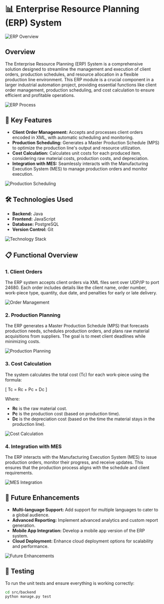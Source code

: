 # 📊 Enterprise Resource Planning (ERP) System

![ERP Overview](https://media.giphy.com/media/fAnzw6YK33jMwzp5wp/giphy.gif)

## Overview

The Enterprise Resource Planning (ERP) System is a comprehensive solution designed to streamline the management and execution of client orders, production schedules, and resource allocation in a flexible production line environment. This ERP module is a crucial component in a larger industrial automation project, providing essential functions like client order management, production scheduling, and cost calculation to ensure efficient and profitable operations.

![ERP Process](https://media.giphy.com/media/3oKIPf3C7HqqYBVcCk/giphy.gif)

## 🎯 Key Features

- **Client Order Management:** Accepts and processes client orders encoded in XML, with automatic scheduling and monitoring.
- **Production Scheduling:** Generates a Master Production Schedule (MPS) to optimize the production line's output and resource utilization.
- **Cost Calculation:** Calculates unit costs for each produced item, considering raw material costs, production costs, and depreciation.
- **Integration with MES:** Seamlessly interacts with the Manufacturing Execution System (MES) to manage production orders and monitor execution.

![Production Scheduling](https://media.giphy.com/media/dsKnRuALlWsZG/giphy.gif)

## 🛠️ Technologies Used

- **Backend:** Java
- **Frontend:** JavaScript
- **Database:** PostgreSQL
- **Version Control:** Git

![Technology Stack](https://media.giphy.com/media/l41YtZOb9EUABnuqA/giphy.gif)

## 📋 Functional Overview

### 1. Client Orders
The ERP system accepts client orders via XML files sent over UDP/IP to port 24680. Each order includes details like the client name, order number, work-piece type, quantity, due date, and penalties for early or late delivery.

![Order Management](https://media.giphy.com/media/l3vRfNA1p0rvhMSvS/giphy.gif)

### 2. Production Planning
The ERP generates a Master Production Schedule (MPS) that forecasts production needs, schedules production orders, and plans raw material acquisitions from suppliers. The goal is to meet client deadlines while minimizing costs.

![Production Planning](https://media.giphy.com/media/l0MYC0LajbaPoEADu/giphy.gif)

### 3. Cost Calculation
The system calculates the total cost (Tc) for each work-piece using the formula:

\[ Tc = Rc + Pc + Dc \]

Where:
- **Rc** is the raw material cost.
- **Pc** is the production cost (based on production time).
- **Dc** is the depreciation cost (based on the time the material stays in the production line).

![Cost Calculation](https://media.giphy.com/media/xT9IgG50Fb7Mi0prBC/giphy.gif)

### 4. Integration with MES
The ERP interacts with the Manufacturing Execution System (MES) to issue production orders, monitor their progress, and receive updates. This ensures that the production process aligns with the schedule and client requirements.

![MES Integration](https://media.giphy.com/media/l1J9qemh1La8b0Rag/giphy.gif)

## 🌟 Future Enhancements

- **Multi-language Support:** Add support for multiple languages to cater to a global audience.
- **Advanced Reporting:** Implement advanced analytics and custom report generation.
- **Mobile App Integration:** Develop a mobile app version of the ERP system.
- **Cloud Deployment:** Enhance cloud deployment options for scalability and performance.

![Future Enhancements](https://media.giphy.com/media/3ov9jExd1liTuvYF2g/giphy.gif)

## 🧪 Testing

To run the unit tests and ensure everything is working correctly:

```bash
cd src/backend
python manage.py test
